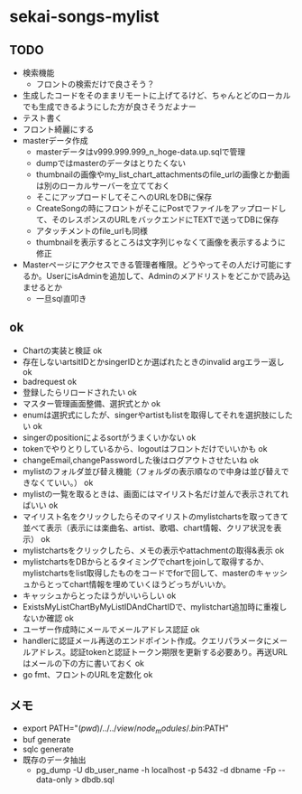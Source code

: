 # sekai-songs-mylist

## TODO

- 検索機能
  - フロントの検索だけで良さそう？
- 生成したコードをそのままリモートに上げてるけど、ちゃんとどのローカルでも生成できるようにした方が良さそうだよナー
- テスト書く
- フロント綺麗にする
- masterデータ作成
  - masterデータはv999.999.999_n_hoge-data.up.sqlで管理
  - dumpではmasterのデータはとりたくない
  - thumbnailの画像やmy_list_chart_attachmentsのfile_urlの画像とか動画は別のローカルサーバーを立てておく
  - そこにアップロードしてそこへのURLをDBに保存
  - CreateSongの時にフロントがそこにPostでファイルをアップロードして、そのレスポンスのURLをバックエンドにTEXTで送ってDBに保存
  - アタッチメントのfile_urlも同様
  - thumbnailを表示するところは文字列じゃなくて画像を表示するように修正
- Masterページにアクセスできる管理者権限。どうやってその人だけ可能にするか。UserにisAdminを追加して、Adminのメアドリストをどこかで読み込ませるとか
  - 一旦sql直叩き

## ok

- Chartの実装と検証 ok
- 存在しないartsitIDとかsingerIDとか選ばれたときのinvalid argエラー返し ok
- badrequest ok
- 登録したらリロードされたい ok
- マスター管理画面整備、選択式とか ok
- enumは選択式にしたが、singerやartistもlistを取得してそれを選択肢にしたい ok
- singerのpositionによるsortがうまくいかない ok
- tokenでやりとりしているから、logoutはフロントだけでいいかも ok
- changeEmail,changePasswordした後はログアウトさせたいね ok
- mylistのフォルダ並び替え機能（フォルダの表示順なので中身は並び替えできなくていい。） ok
- mylistの一覧を取るときは、画面にはマイリスト名だけ並んで表示されてればいい ok
- マイリスト名をクリックしたらそのマイリストのmylistchartsを取ってきて並べて表示（表示には楽曲名、artist、歌唱、chart情報、クリア状況を表示） ok
- mylistchartsをクリックしたら、メモの表示やattachmentの取得&表示 ok
- mylistchartsをDBからとるタイミングでchartをjoinして取得するか、mylistchartsをlist取得したものをコードでforで回して、masterのキャッシュからとってchart情報を埋めていくほうどっちがいいか。
- キャッシュからとったほうがいいらしい ok
- ExistsMyListChartByMyListIDAndChartIDで、mylistchart追加時に重複しないか確認 ok
- ユーザー作成時にメールでメールアドレス認証 ok
- handlerに認証メール再送のエンドポイント作成。クエリパラメータにメールアドレス。認証tokenと認証トークン期限を更新する必要あり。再送URLはメールの下の方に書いておく ok
- go fmt、フロントのURLを定数化 ok

## メモ

- export PATH="$(pwd)/../../view/node_modules/.bin:$PATH"
- buf generate
- sqlc generate
- 既存のデータ抽出
  - pg_dump -U db_user_name -h localhost -p 5432 -d dbname -Fp --data-only > dbdb.sql

